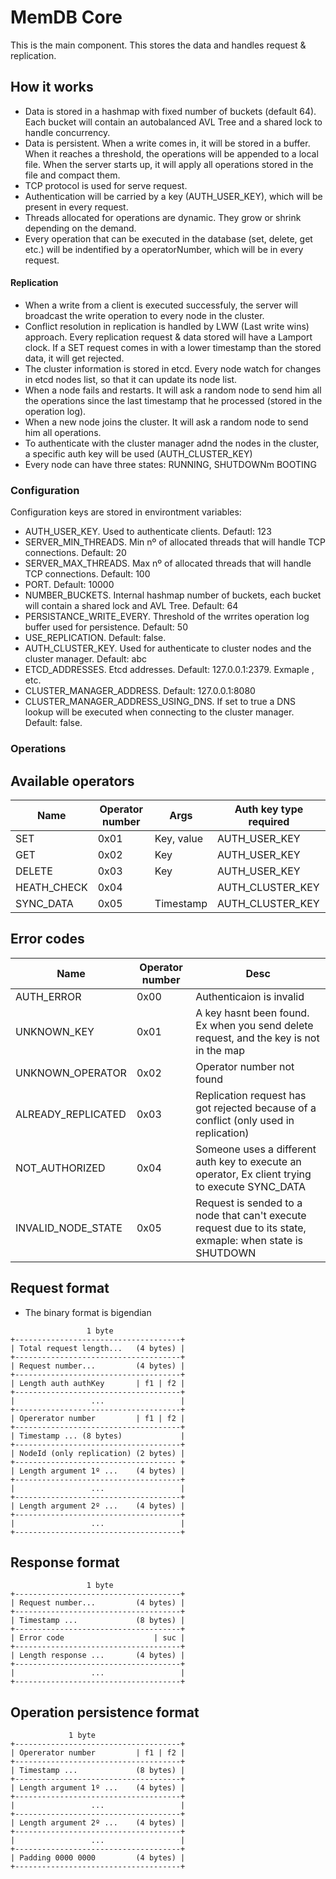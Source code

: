 # MemDB Core

This is the main component. This stores the data and handles request & replication.

## How it works
- Data is stored in a hashmap with fixed number of buckets (default 64). Each bucket will contain an autobalanced AVL Tree and a shared lock to handle concurrency.
- Data is persistent. When a write comes in, it will be stored in a buffer. When it reaches a threshold, the operations will be appended to a local file. When the server starts up, it will apply all operations stored in the file and compact them.
- TCP protocol is used for serve request.
- Authentication will be carried by a key (AUTH_USER_KEY), which will be present in every request.
- Threads allocated for operations are dynamic. They grow or shrink depending on the demand.
- Every operation that can be executed in the database (set, delete, get etc.) will be indentified by a operatorNumber, which will be in every request.
#### Replication
- When a write from a client is executed successfuly, the server will broadcast the write operation to every node in the cluster.
- Conflict resolution in replication is handled by LWW (Last write wins) approach. Every replication request & data stored will have a Lamport clock. If a SET request comes in with a lower timestamp than the stored data, it will get rejected.
- The cluster information is stored in etcd. Every node watch for changes in etcd nodes list, so that it can update its node list.
- When a node fails and restarts. It will ask a random node to send him all the operations since the last timestamp that he processed (stored in the operation log).
- When a new node joins the cluster. It will ask a random node to send him all operations.
- To authenticate with the cluster manager adnd the nodes in the cluster, a specific auth key will be used (AUTH_CLUSTER_KEY)
- Every node can have three states: RUNNING, SHUTDOWNm BOOTING

### Configuration
Configuration keys are stored in environtment variables:
- AUTH_USER_KEY. Used to authenticate clients. Defautl: 123
- SERVER_MIN_THREADS. Min nº of allocated threads that will handle TCP connections. Default: 20
- SERVER_MAX_THREADS. Max nº of allocated threads that will handle TCP connections. Default: 100
- PORT. Default: 10000
- NUMBER_BUCKETS. Internal hashmap number of buckets, each bucket will contain a shared lock and AVL Tree. Default: 64
- PERSISTANCE_WRITE_EVERY. Threshold of the wrrites operation log buffer used for persistence. Default: 50
- USE_REPLICATION. Default: false.
- AUTH_CLUSTER_KEY. Used for authenticate to cluster nodes and the cluster manager. Default: abc
- ETCD_ADDRESSES. Etcd addresses. Default: 127.0.0.1:2379. Exmaple <address1>,<address2> etc.
- CLUSTER_MANAGER_ADDRESS. Default: 127.0.0.1:8080
- CLUSTER_MANAGER_ADDRESS_USING_DNS. If set to true a DNS lookup will be executed when connecting to the cluster manager. Default: false.

### Operations
## Available operators
| **Name**    | **Operator number** | **Args**   | **Auth key type required** |
|-------------|---------------------|------------|----------------------------|
| SET         | 0x01                | Key, value | AUTH_USER_KEY              |
| GET         | 0x02                | Key        | AUTH_USER_KEY              |
| DELETE      | 0x03                | Key        | AUTH_USER_KEY              |
| HEATH_CHECK | 0x04                |            | AUTH_CLUSTER_KEY           |
| SYNC_DATA   | 0x05                | Timestamp  | AUTH_CLUSTER_KEY           |

## Error codes
| **Name**           | **Operator number** | **Desc**                                                                                                 |
|--------------------|---------------------|----------------------------------------------------------------------------------------------------------|
| AUTH_ERROR         | 0x00                | Authenticaion is invalid                                                                                 |
| UNKNOWN_KEY        | 0x01                | A key hasnt been found. Ex when you send delete request, and the key is not in the map                   |
| UNKNOWN_OPERATOR   | 0x02                | Operator number not found                                                                                |
| ALREADY_REPLICATED | 0x03                | Replication request has got rejected because of a conflict (only used in replication)                    |
| NOT_AUTHORIZED     | 0x04                | Someone uses a different auth key to execute an operator, Ex client trying to execute SYNC_DATA          |
| INVALID_NODE_STATE | 0x05                | Request is sended to a node that can't execute request due to its state, exmaple: when state is SHUTDOWN |


## Request format
- The binary format is bigendian

````
                 1 byte
+-------------------------------------+
| Total request length...   (4 bytes) |                 
+-------------------------------------+
| Request number...         (4 bytes) | 
+-------------------------------------+
| Length auth authKey       | f1 | f2 |   
+-------------------------------------+   
|                 ...                 | 
+-------------------------------------+
| Opererator number         | f1 | f2 |   
+-------------------------------------+
| Timestamp ... (8 bytes)             |
+-------------------------------------+
| NodeId (only replication) (2 bytes) |
+------------------------------------ +   
| Length argument 1º ...    (4 bytes) |
+-------------------------------------+
|                 ...                 | 
+-------------------------------------+
| Length argument 2º ...    (4 bytes) | 
+-------------------------------------+
|                 ...                 | 
+-------------------------------------+
````

## Response format
````
                 1 byte
+-------------------------------------+
| Request number...         (4 bytes) | 
+-------------------------------------+
| Timestamp ...             (8 bytes) |
+-------------------------------------+   
| Error code                    | suc |   
+-------------------------------------+   
| Length response ...       (4 bytes) |
+-------------------------------------+   
|                 ...                 | 
+-------------------------------------+
````

## Operation persistence format
````
             1 byte
+-------------------------------------+
| Opererator number         | f1 | f2 |   
+-------------------------------------+
| Timestamp ...             (8 bytes) |
+-------------------------------------+   
| Length argument 1º ...    (4 bytes) |
+-------------------------------------+
|                 ...                 | 
+-------------------------------------+
| Length argument 2º ...    (4 bytes) | 
+-------------------------------------+
|                 ...                 | 
+-------------------------------------+
| Padding 0000 0000         (4 bytes) |
+-------------------------------------+

````
